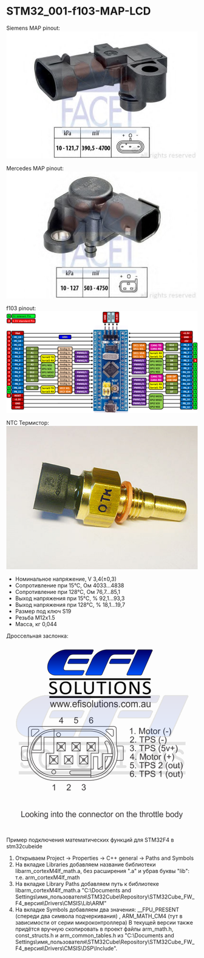 # STM32_001-f103-MAP-LCD

Siemens MAP pinout:
![](https://github.com/Godiget/STM32_001-f103-MAP-LCD/blob/master/fig/map_vdo.jpg)

Mercedes MAP pinout:
![](https://github.com/Godiget/STM32_001-f103-MAP-LCD/blob/master/fig/map_mercedes.jpg)

f103 pinout:
![](https://github.com/Godiget/STM32_001-f103-MAP-LCD/blob/master/fig/stm32f103c8t6_pinout.png)

NTC Термистор:
![](https://github.com/Godiget/STM32_001-f103-MAP-LCD/blob/master/fig/ntc_thermistor.jpg)

- Номинальное напряжение, V 3,4(±0,3)
- Сопротивление при 15°С, Ом 4033…4838
- Сопротивление при 128°С, Ом 76,7…85,1
- Выход напряжения при 15°С, % 92,1…93,3
- Выход напряжения при 128°С, % 18,1…19,7
- Размер под ключ S19
- Резьба М12x1.5
- Масса, кг 0,044

Дроссельная заслонка:
![](https://github.com/Godiget/STM32_001-f103-MAP-LCD/blob/master/fig/TPS.png)

Пример подключения математических функций для STM32F4 в stm32cubeide
1) Открываем Project -> Properties -> C++ general -> Paths and Symbols
2) На вкладке Libraries добавляем название библиотеки libarm_cortexM4lf_math.a, без расширения ".a" и убрав буквы "lib": т.е. arm_cortexM4lf_math
3) На вкладке Library Paths добавляем путь к библиотеке libarm_cortexM4lf_math.a
"C:\Documents and Settings\имя_пользователя\STM32Cube\Repository\STM32Cube_FW_F4_версия\Drivers\CMSIS\Lib\ARM"
4) На вкладке Symbols добавляем два значения: __FPU_PRESENT (спереди два символа подчеркивания) , ARM_MATH_CM4 (тут в зависимости от серии микроконтроллера)
В текущей версии также придётся вручную скопировать в проект файлы arm_math.h, const_structs.h и arm_common_tables.h из
"C:\Documents and Settings\имя_пользователя\STM32Cube\Repository\STM32Cube_FW_F4_версия\Drivers\CMSIS\DSP\Include".